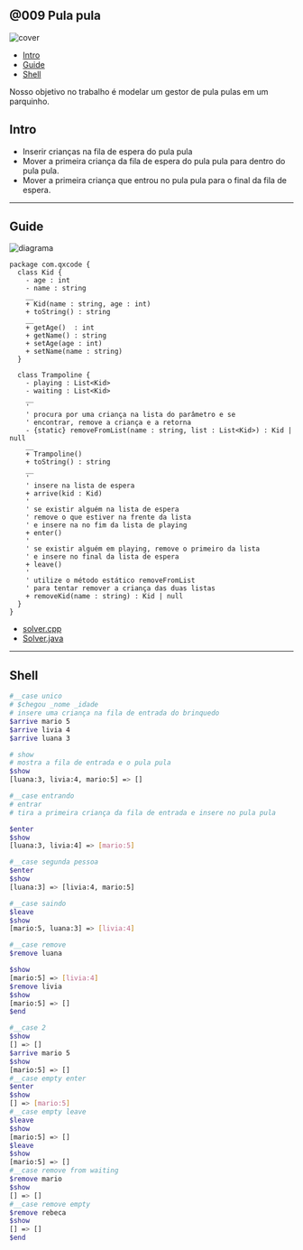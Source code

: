 ## @009 Pula pula

![cover](https://raw.githubusercontent.com/qxcodepoo/arcade/master/base/009/cover.jpg)

[](toc)

- [Intro](#intro)
- [Guide](#guide)
- [Shell](#shell)
[](toc)

Nosso objetivo no trabalho é modelar um gestor de pula pulas em um parquinho.

## Intro

- Inserir crianças na fila de espera do pula pula
- Mover a primeira criança da fila de espera do pula pula para dentro do pula pula.
- Mover a primeira criança que entrou no pula pula para o final da fila de espera.

***

## Guide

![diagrama](https://raw.githubusercontent.com/qxcodepoo/arcade/master/base/009/diagrama.png)

[](load)[](https://raw.githubusercontent.com/qxcodepoo/arcade/master/base/009/diagrama.puml)[](plantuml:fenced:filter)

```plantuml
package com.qxcode {
  class Kid {
    - age : int
    - name : string
    __
    + Kid(name : string, age : int)
    + toString() : string
    __
    + getAge()  : int
    + getName() : string
    + setAge(age : int)
    + setName(name : string)
  }
  
  class Trampoline {
    - playing : List<Kid>
    - waiting : List<Kid>
    __
    '
    ' procura por uma criança na lista do parâmetro e se
    ' encontrar, remove a criança e a retorna
    - {static} removeFromList(name : string, list : List<Kid>) : Kid | null
    __
    + Trampoline()
    + toString() : string
    __
    ' 
    ' insere na lista de espera
    + arrive(kid : Kid)
    '
    ' se existir alguém na lista de espera
    ' remove o que estiver na frente da lista
    ' e insere na no fim da lista de playing
    + enter()
    '
    ' se existir alguém em playing, remove o primeiro da lista
    ' e insere no final da lista de espera
    + leave()
    '
    ' utilize o método estático removeFromList
    ' para tentar remover a criança das duas listas
    + removeKid(name : string) : Kid | null
  }
}
```

[](load)

- [solver.cpp](https://raw.githubusercontent.com/qxcodepoo/arcade/master/base/009/.cache/draft.cpp)
- [Solver.java](https://raw.githubusercontent.com/qxcodepoo/arcade/master/base/009/.cache/draft.java)

***

## Shell

```bash
#__case unico
# $chegou _nome _idade
# insere uma criança na fila de entrada do brinquedo
$arrive mario 5
$arrive livia 4
$arrive luana 3

# show
# mostra a fila de entrada e o pula pula
$show
[luana:3, livia:4, mario:5] => []

#__case entrando
# entrar
# tira a primeira criança da fila de entrada e insere no pula pula

$enter
$show
[luana:3, livia:4] => [mario:5]

#__case segunda pessoa
$enter
$show
[luana:3] => [livia:4, mario:5]

#__case saindo
$leave
$show
[mario:5, luana:3] => [livia:4]

#__case remove
$remove luana

$show
[mario:5] => [livia:4]
$remove livia
$show
[mario:5] => []
$end
```

```bash
#__case 2
$show
[] => []
$arrive mario 5
$show
[mario:5] => []
#__case empty enter
$enter
$show
[] => [mario:5]
#__case empty leave
$leave
$show
[mario:5] => []
$leave
$show
[mario:5] => []
#__case remove from waiting
$remove mario
$show
[] => []
#__case remove empty
$remove rebeca
$show
[] => []
$end
```
